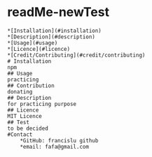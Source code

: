 # readMe-newTest
    *[Installation](#installation) 
    *[Description](#description) 
    *[Usage](#usage) 
    *[Licence](#licence) 
    *[Credit/Contributing](#credit/contributing)
    # Installation 
    npm
    ## Usage 
    practicing
    ## Contribution 
    donating
    ## Description 
    for practicing purpose
    ## Licence 
    MIT Licence
    ## Test
    to be decided
    #Contact
        *GitHub: francislu github 
        *email: fafa@gmail.com